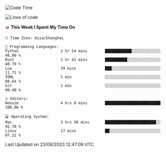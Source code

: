 <!--START_SECTION:waka-->
![Code Time](http://img.shields.io/badge/Code%20Time-1%2C407%20hrs%209%20mins-blue)

![Lines of code](https://img.shields.io/badge/From%20Hello%20World%20I%27ve%20Written-262.0%20thousand%20lines%20of%20code-blue)

📊 **This Week I Spent My Time On** 

```text
🕑︎ Time Zone: Asia/Shanghai

💬 Programming Languages: 
Python                   1 hr 54 mins        ████████████░░░░░░░░░░░░░   46.00 % 
Rust                     1 hr 41 mins        ██████████░░░░░░░░░░░░░░░   40.79 % 
Lua                      29 mins             ███░░░░░░░░░░░░░░░░░░░░░░   11.71 % 
TOML                     1 min               ░░░░░░░░░░░░░░░░░░░░░░░░░   00.64 % 
Git                      1 min               ░░░░░░░░░░░░░░░░░░░░░░░░░   00.48 % 

🔥 Editors: 
Neovim                   4 hrs 8 mins        █████████████████████████   100.00 % 

💻 Operating System: 
Mac                      3 hrs 50 mins       ███████████████████████░░   92.78 % 
Linux                    17 mins             ██░░░░░░░░░░░░░░░░░░░░░░░   07.22 % 
```


 Last Updated on 23/06/2023 12:47:09 UTC
<!--END_SECTION:waka-->
